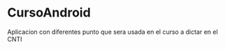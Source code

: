 CursoAndroid
============

Aplicacion con diferentes punto que sera usada en el curso a dictar en el CNTI
